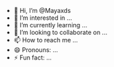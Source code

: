 - 👋 Hi, I’m @Mayaxds
- 👀 I’m interested in ...
- 🌱 I’m currently learning ...
- 💞️ I’m looking to collaborate on ...
- 📫 How to reach me ...
- 😄 Pronouns: ...
- ⚡ Fun fact: ...

<!---
Mayaxds/Mayaxds is a ✨ special ✨ repository because its `README.md` (this file) appears on your GitHub profile.
You can click the Preview link to take a look at your changes.
--->
